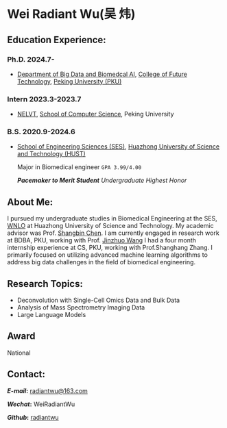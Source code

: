 # Wei Radiant Wu(吴 炜)

## Education Experience:

### Ph.D. 2024.7-

* [Department of Big Data and Biomedcal Al](https://future.pku.edu.cn/ky/zxhjg/swyxdsjyrgznx/800c59fa44234a41bb72e494009f638e.htm), [College of Future Technology](https://future.pku.edu.cn/), [Peking University (PKU)](https://www.pku.edu.cn/)

### Intern 2023.3-2023.7

* [NELVT](https://idm.pku.edu.cn/), [School of Computer Science](https://cs.pku.edu.cn/), Peking University

### B.S. 2020.9-2024.6

* [School of Engineering Sciences (SES)](http://ses.hust.edu.cn/xygk.htm), [Huazhong University of Science and Technology (HUST)](https://www.hust.edu.cn/)

  Major in Biomedical engineer `GPA 3.99/4.00`

  ***Pacemaker to Merit Student*** *Undergraduate Highest Honor*

## About Me:

I pursued my undergraduate studies in Biomedical Engineering at the SES, [WNLO](https://wnlo.hust.edu.cn/) at Huazhong University of Science and Technology. My academic advisor was Prof. [Shangbin Chen](http://bmp.hust.edu.cn/info/1153/1391.htm).
I am currently engaged in research work at BDBA, PKU, working with Prof. [Jinzhuo Wang](https://www.wangjinzhuo.com/)
I had a four month internship experience at CS, PKU, working with Prof.Shanghang Zhang.
I primarily focused on utilizing advanced machine learning algorithms to address big data challenges in the field of biomedical engineering.

## Research Topics:

* Deconvolution with Single-Cell Omics Data and Bulk Data
* Analysis of Mass Spectrometry Imaging Data
* Large Language Models

## Award

National 

## Contact:

***E-mail*:** [radiantwu@163.com](radiantwu@163.com)

***Wechat*:** WeiRadiantWu

***Github*:** [radiantwu](https://github.com/RadiantWu)
